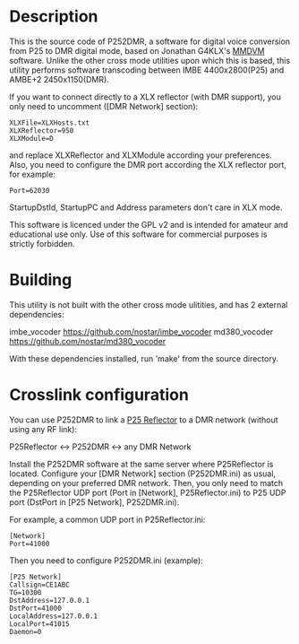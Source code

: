 # Description

This is the source code of P252DMR, a software for digital voice conversion from P25 to DMR digital mode, based on Jonathan G4KLX's [MMDVM](https://github.com/g4klx) software.  Unlike the other cross mode utilities upon which this is based, this utility performs software transcoding between IMBE 4400x2800(P25) and AMBE+2 2450x1150(DMR).  

If you want to connect directly to a XLX reflector (with DMR support), you only need to uncomment ([DMR Network] section):

    XLXFile=XLXHosts.txt
    XLXReflector=950
    XLXModule=D

and replace XLXReflector and XLXModule according your preferences. Also, you need to configure the DMR port according the XLX reflector port, for example:

    Port=62030

StartupDstId, StartupPC and Address parameters don't care in XLX mode.

This software is licenced under the GPL v2 and is intended for amateur and educational use only. Use of this software for commercial purposes is strictly forbidden.

# Building

This utility is not built with the other cross mode ulitities, and has 2 external dependencies:

imbe_vocoder https://github.com/nostar/imbe_vocoder
md380_vocoder https://github.com/nostar/md380_vocoder

With these dependencies installed, run 'make' from the source directory.

# Crosslink configuration

You can use P252DMR to link a [P25 Reflector](https://github.com/g4klx/P25Clients) to a DMR network (without using any RF link):

P25Reflector <-> P252DMR <-> any DMR Network

Install the P252DMR software at the same server where P25Reflector is located. Configure your [DMR Network] section (P252DMR.ini) as usual, depending on your preferred DMR network. Then, you only need to match the P25Reflector UDP port (Port in [Network], P25Reflector.ini) to P25 UDP port (DstPort in [P25 Network], P252DMR.ini).

For example, a common UDP port in P25Reflector.ini:

    [Network]
    Port=41000

Then you need to configure P252DMR.ini (example):

    [P25 Network]
    Callsign=CE1ABC
    TG=10300
    DstAddress=127.0.0.1
    DstPort=41000
    LocalAddress=127.0.0.1
    LocalPort=41015
    Daemon=0
